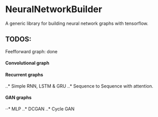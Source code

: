 NeuralNetworkBuilder
======
A generic library for building neural network graphs with tensorflow.

TODOS:
------
Feefforward graph: done
#### Convolutional graph
#### Recurrent graphs
..* Simple RNN, LSTM & GRU
..* Sequence to Sequence with attention.
#### GAN graphs
⋅⋅* MLP 
..* DCGAN 
..* Cycle GAN
